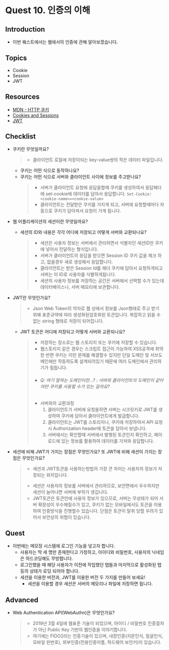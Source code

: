 # Quest 10. 인증의 이해

## Introduction
* 이번 퀘스트에서는 웹에서의 인증에 관해 알아보겠습니다.

## Topics
* Cookie
* Session
* JWT

## Resources
* [MDN - HTTP 쿠키](https://developer.mozilla.org/ko/docs/Web/HTTP/Cookies)
* [Cookies and Sessions](https://web.stanford.edu/~ouster/cgi-bin/cs142-fall10/lecture.php?topic=cookie)
* [JWT](https://jwt.io/)

## Checklist
* 쿠키란 무엇일까요?
  > - 클라이언트 로컬에 저장이되는 key-value쌍의 작은 데이터 파일입니다.
  * 쿠키는 어떤 식으로 동작하나요?
  * 쿠키는 어떤 식으로 서버와 클라이언트 사이에 정보를 주고받나요?
    > - 서버가 클라이언트 요청에 응답을할때 쿠키를 생성하여서 응답헤더에 set-cookie에 데이터를 담아서 응답합니다.
    > `Set-Cookie: <cookie-name>=<cookie-value>`
    > - 클라이언트는 전달받은 쿠키를 가지게 되고, 서버에 요청할때마다 자동으로 쿠키가 담아져서 요청이 가게 됩니다.
* 웹 어플리케이션의 세션이란 무엇일까요?
  * 세션의 ID와 내용은 각각 어디에 저장되고 어떻게 서버와 교환되나요?
    > - 세션은 사용자 정보는 서버에서 관리하면서 식별자인 세션ID만 쿠키에 넣어서 전달하는 형식입니다.
    > - 서버가 클러이언트의 응답을 받으면 Session ID 쿠키 값을 체크 하고, 없을경우 새로 생성해서 응답합니다.
    > - 클라이언트는 받은 Session Id를 헤더 쿠키에 담아서 요청하게되고 서버는 이 ID로 사용자를 식별하게됩니다.
    > - 세션의 사용자 정보를 저장하는 공간은 서버에서 선택할 수가 있는데 데이터베이스나, 서버 메모리에 보관합니다.
* JWT란 무엇인가요?
  > - Json Web Token의 약자로 웹 상에서 정보를 Json형태로 주고 받기 위해 표준규약에 따라 생성화된암호화된 토큰입니다. 복잡하고 읽을 수 없는 string 형태로 저장이 되어집니다.
  * JWT 토큰은 어디에 저장되고 어떻게 서버와 교환되나요?
    > - 저장하는 장소로는 웹 스토리지 또는 쿠키에 저장할 수 있습니다.
    > - 웹스토리지 같은 경우는 스크립트 접근이 가능하여 XSS공격에 취약한 반면 쿠키는 이런 문제를 해결할수 있지만 단일 도메인 및 서브도메인에만 작동하도록 설계되어있기 때문에 여러 도메인에서 관리하기가 힘듭니다.
    > - ###### Q: 여기 말하는 도메인이란...? : 서버와 클라이언트의 도메인이 같아야만 쿠키를 사용할 수가 있는 걸까요?
    > - 서버와의 교환과정
    >   1. 클라이언트가 서버에 요청을하면 서버는 시크릿키로 JWT를 생성하여 쿠키에 담아서 클라이언트에게 발급합니다.
    >   2. 클라이언트는 JWT를 스토리지나, 쿠키에 저장하여서 API 요청시 Authorization header에 토큰을 담아서 보냅니다.
    >   3. 서버에서는 확인할때 서버에서 발행된 토큰인지 확인하고, 페이로드에 있는 정보를 활용하여 데이터를 가져와 응답합니다.

* 세션에 비해 JWT가 가지는 장점은 무엇인가요? 또 JWT에 비해 세션이 가지는 장점은 무엇인가요?
  > * 세션과 JWT토큰을 사용하는방법의 가장 큰 차이는 사용자의 정보가 저장되는 위치입니다.
  > - 세션은 사용자의 정보를 서버에서 관리하므로, 보안면에서 우수하지만 세션이 늘어나면 서버에 부하가 생깁니다.
  > - JWT토큰은 토큰안에 사용자 정보가 있으므로, 서버는 무상태가 되어 서버 확장성이 우수해질수가 있고, 쿠키가 없는 모바일에서도 토큰을 이용하여 인증방식을 진행할수 있습니다. 단점은 토큰이 탈취 당할 우려가 있어서 보안상의 위험이 있습니다.
## Quest
* 이번에는 메모장 시스템에 로그인 기능을 넣고자 합니다.
  * 사용자는 딱 세 명만 존재한다고 가정하고, 아이디와 비밀번호, 사용자의 닉네임은 하드코딩해도 무방합니다.
  * 로그인했을 때 해당 사용자가 이전에 작업했던 탭들과 마지막으로 활성화된 탭 등의 상태가 로딩 되어야 합니다.
  * 세션을 이용한 버전과, JWT를 이용한 버전 두 가지를 만들어 보세요!
    * 세션을 이용할 경우 세션은 서버의 메모리나 파일에 저장하면 됩니다.

## Advanced
* Web Authentication API(WebAuthn)은 무엇인가요?
  > - 2019년 3월 4일에 웹표준 기술이 되었으며, 아이디 / 비밀번호 인증절차가 아닌 Public Key 기반의 웹인증을 이야기합니다.
  > - 여기에는 FIDO2라는 인증기술이 있으며, 내장인증(지문인식, 얼굴인식, 모바일 핀번호), 외부인증(전용인증어플, 하드웨어 보안키)이 있습니다.
